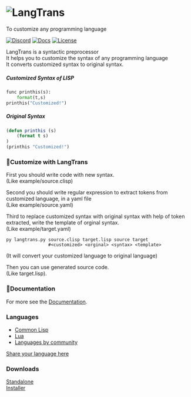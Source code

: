 # ![LangTrans](https://see.fontimg.com/api/renderfont4/1GZyj/eyJyIjoiZnMiLCJoIjo5MywidyI6MTAwMCwiZnMiOjkzLCJmZ2MiOiIjMDAwMDAwIiwiYmdjIjoiI0ZGRkZGRiIsInQiOjF9/PExhbmdUcmFucz4/rogueland-slab-bold.png)
To customize any programming language

<a href="https://discord.gg/3nDwppur5S"><img alt="Discord" src="https://img.shields.io/discord/802179593293267006?style=flat-square&logo=discord"></a>
<a href="https://langtrans.readthedocs.io/en/latest/"><img alt="Docs" src="https://img.shields.io/readthedocs/langtrans?style=flat-square&logo=read-the-docs"></a>
<a href="https://raw.githubusercontent.com/B-R-P/LangTrans/main/LICENSE"><img alt="License" src="https://img.shields.io/github/license/B-R-P/langtrans?style=flat-square&logo=open-source-initiative"></a>

LangTrans is a syntactic preprocessor<br>
It helps you to customize the syntax of any programming language<br>
It converts customized syntax to original syntax.

##### Customized Syntax of LISP

```python
func printhis(s):
	format(t,s)
printhis("Customized!")
```

##### Original Syntax 

```lisp
(defun printhis (s)
	(format t s)
)
(printhis "Customized!")
```

### 📝Customize with LangTrans

First you should write code with new syntax.<br>(Like example/source.clisp)

Second you should write regular expression to extract tokens from customized language, in a yaml file<br>(Like example/source.yaml)

Third to replace customized syntax with original syntax with help of token extracted, write the template of orginal syntax.<br>(Like example/target.yaml)

```console
py langtrans.py source.clisp target.lisp source target
                #<customized> <orginal> <syntax> <template>
```
(It will convert your customized language to original language)

Then you can use generated source code.<br>(Like target.lisp).

### 📄Documentation
For more see the [Documentation](https://langtrans.readthedocs.io/en/latest/).

### Languages

* [Common Lisp](https://github.com/B-R-P/LISP_Trans)
* [Lua](https://github.com/B-R-P/Lua_Trans)
* [Languages by community](https://langtrans.github.io/langtransrepos/)

[Share your language here](https://forms.gle/YDEKapaTZmJspyDeA)
### Downloads
[Standalone](https://drive.google.com/uc?export=download&id=14lanbflcifeIM3PSCL3fF3rFxSBPrt7W)<br>
[Installer](https://drive.google.com/uc?export=download&id=15soZJZCDrDP5KGVxvD5L9Sg7109XVc7y)

